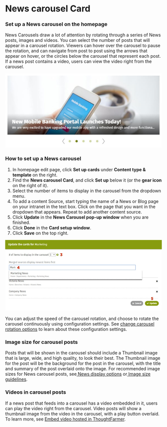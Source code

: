 # News carousel Card

### Set up a News carousel on the homepage <a id="section2"></a>

News Carousels draw a lot of attention by rotating through a series of News posts, images and videos. You can select the number of posts that will appear in a carousel rotation. Viewers can hover over the carousel to pause the rotation, and can navigate from post to post using the arrows that appear on hover, or the circles below the carousel that represent each post. If a news post contains a video, users can view the video right from the carousel.

![](../../../../.gitbook/assets/1%20%2889%29.jpg)



### How to set up a News carousel

1. In homepage edit page, click **Set up cards** under **Content type & template** on the right.
2. Find the **News carousel Card**, and click **Set up** below it \(or the **gear icon** on the right of it\).
3. Select the number of items to display in the carousel from the dropdown menu.
4. To add a content Source, start typing the name of a News or Blog page on your intranet in the text box. Click on the page that you want in the dropdown that appears. Repeat to add another content source.
5. Click **Update** in the **News Carousel pop-up window** when you are finished.
6. Click **Done** in the **Card setup window**.
7. Click **Save** on the top right.

![](../../../../.gitbook/assets/2%20%2859%29.jpg)

You can adjust the speed of the carousel rotation, and choose to rotate the carousel continuously using configuration settings. See [change carousel rotation options](../../../advanced-configuration/configuration-settings/change-carousel-rotation-options.md) to learn about these configuration settings.

### Image size for carousel posts

Posts that will be shown in the carousel should include a Thumbnail image that is large, wide, and high quality, to look their best. The Thumbnail image for the post will be the background for the post in the carousel, with the title and summary of the post overlaid onto the image. For recommended image sizes for News carousel posts, see[ News display options](news-cards/news-display-options.md) or[ Image size guidelines](../../customize-your-theme/modify-the-look-of-your-intranet/image-size-guidlines.md).

### Videos in carousel posts

If a news post that feeds into a carousel has a video embedded in it, users can play the video right from the carousel. Video posts will show a thumbnail image from the video in the carousel, with a play button overlaid. To learn more, see [Embed video hosted in ThoughtFarmer](../../../../using-thoughtfarmer/edit-page-contents/embed-video/embed-video-hosted-in-thoughtfarmer.md).  


